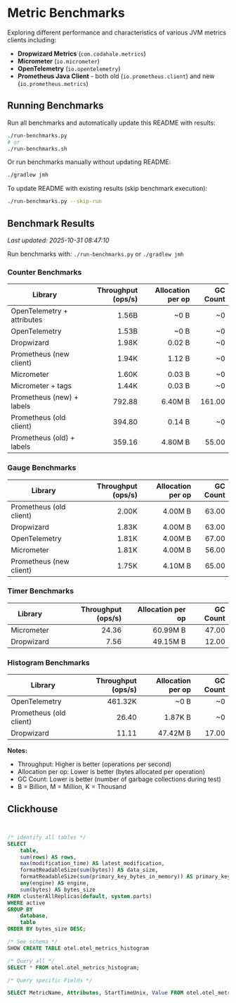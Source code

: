 # Metric Benchmarks

Exploring different performance and characteristics of various JVM metrics clients including:
- **Dropwizard Metrics** (`com.codahale.metrics`)
- **Micrometer** (`io.micrometer`)
- **OpenTelemetry** (`io.opentelemetry`)
- **Prometheus Java Client** - both old (`io.prometheus.client`) and new (`io.prometheus.metrics`)

## Running Benchmarks

Run all benchmarks and automatically update this README with results:

```bash
./run-benchmarks.py
# or
./run-benchmarks.sh
```

Or run benchmarks manually without updating README:

```bash
./gradlew jmh
```

To update README with existing results (skip benchmark execution):

```bash
./run-benchmarks.py --skip-run
```



## Benchmark Results

*Last updated: 2025-10-31 08:47:10*

Run benchmarks with: `./run-benchmarks.py` or `./gradlew jmh`

### Counter Benchmarks

| Library                    | Throughput (ops/s) | Allocation per op | GC Count |
| -------------------------- | -----------------: | ----------------: | -------: |
| OpenTelemetry + attributes |              1.56B |              ~0 B |       ~0 |
| OpenTelemetry              |              1.53B |              ~0 B |       ~0 |
| Dropwizard                 |              1.98K |            0.02 B |       ~0 |
| Prometheus (new client)    |              1.94K |            1.12 B |       ~0 |
| Micrometer                 |              1.60K |            0.03 B |       ~0 |
| Micrometer + tags          |              1.44K |            0.03 B |       ~0 |
| Prometheus (new) + labels  |             792.88 |           6.40M B |   161.00 |
| Prometheus (old client)    |             394.80 |            0.14 B |       ~0 |
| Prometheus (old) + labels  |             359.16 |           4.80M B |    55.00 |

### Gauge Benchmarks

| Library                 | Throughput (ops/s) | Allocation per op | GC Count |
| ----------------------- | -----------------: | ----------------: | -------: |
| Prometheus (old client) |              2.00K |           4.00M B |    63.00 |
| Dropwizard              |              1.83K |           4.00M B |    63.00 |
| OpenTelemetry           |              1.81K |           4.00M B |    67.00 |
| Micrometer              |              1.81K |           4.00M B |    56.00 |
| Prometheus (new client) |              1.75K |           4.10M B |    65.00 |

### Timer Benchmarks

| Library    | Throughput (ops/s) | Allocation per op | GC Count |
| ---------- | -----------------: | ----------------: | -------: |
| Micrometer |              24.36 |          60.99M B |    47.00 |
| Dropwizard |               7.56 |          49.15M B |    12.00 |

### Histogram Benchmarks

| Library                 | Throughput (ops/s) | Allocation per op | GC Count |
| ----------------------- | -----------------: | ----------------: | -------: |
| OpenTelemetry           |            461.32K |              ~0 B |       ~0 |
| Prometheus (old client) |              26.40 |           1.87K B |       ~0 |
| Dropwizard              |              11.11 |          47.42M B |    17.00 |

**Notes:**
- Throughput: Higher is better (operations per second)
- Allocation per op: Lower is better (bytes allocated per operation)
- GC Count: Lower is better (number of garbage collections during test)
- B = Billion, M = Million, K = Thousand


## Clickhouse

```sql


/* identify all tables */
SELECT
    table,
    sum(rows) AS rows,
    max(modification_time) AS latest_modification,
    formatReadableSize(sum(bytes)) AS data_size,
    formatReadableSize(sum(primary_key_bytes_in_memory)) AS primary_keys_size,
    any(engine) AS engine,
    sum(bytes) AS bytes_size
FROM clusterAllReplicas(default, system.parts)
WHERE active
GROUP BY
    database,
    table
ORDER BY bytes_size DESC;

/* See schema */
SHOW CREATE TABLE otel.otel_metrics_histogram

/* Query all */
SELECT * FROM otel.otel_metrics_histogram;

/* Query specific Fields */

SELECT MetricName, Attributes, StartTimeUnix, Value FROM otel.otel_metrics_exponential_histogram;

```